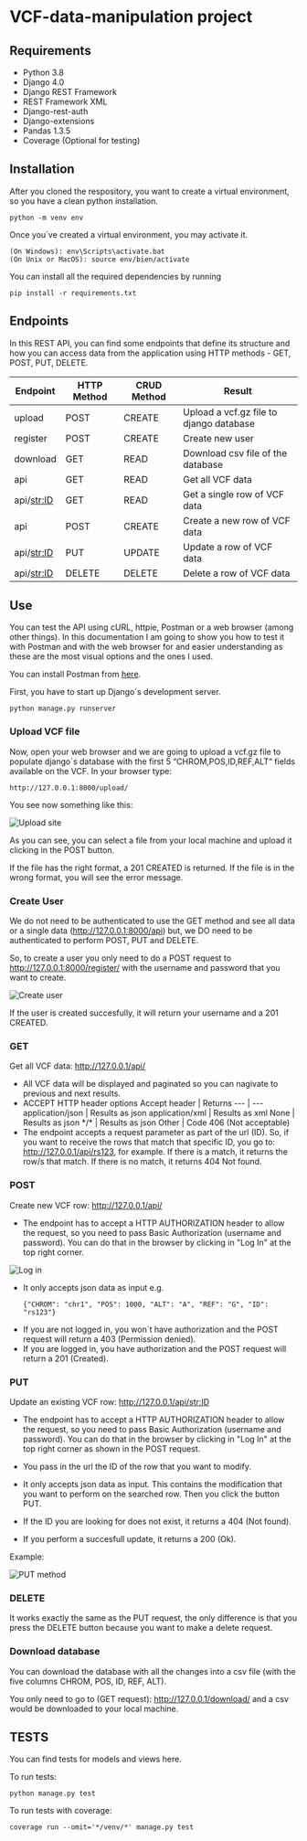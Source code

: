 # VCF-data-manipulation project

## Requirements
- Python 3.8
- Django 4.0
- Django REST Framework
- REST Framework XML
- Django-rest-auth
- Django-extensions
- Pandas 1.3.5
- Coverage (Optional for testing)

## Installation
After you cloned the respository, you want to create a virtual environment, so you have a clean python installation. 
```
python -m venv env
```
Once you´ve created a virtual environment, you may activate it.
```
(On Windows): env\Scripts\activate.bat
(On Unix or MacOS): source env/bien/activate
```
You can install all the required dependencies by running
```
pip install -r requirements.txt
```

## Endpoints
In this REST API, you can find some endpoints that define its structure and how you can access data from the application using HTTP methods - GET, POST, PUT, DELETE.

Endpoint | HTTP Method | CRUD Method | Result
---|---|---|---
upload | POST | CREATE | Upload a vcf.gz file to django database
register | POST | CREATE | Create new user
download | GET | READ | Download csv file of the database
api | GET | READ | Get all VCF data
api/<str:ID> | GET | READ | Get a single row of VCF data
api | POST | CREATE | Create a new row of VCF data
api/<str:ID> | PUT | UPDATE | Update a row of VCF data
api/<str:ID> | DELETE | DELETE | Delete a row of VCF data

## Use
You can test the API using cURL, httpie, Postman or a web browser (among other things). In this documentation I am going to show you how to test it with Postman and with the web browser for and easier understanding as these are the most visual options and the ones I used.

You can install Postman from [here](https://www.postman.com/downloads/).

First, you have to start up Django´s development server.
```
python manage.py runserver
```

### Upload VCF file
Now, open your web browser and we are going to upload a vcf.gz file to populate django´s database with the first 5 “CHROM,POS,ID,REF,ALT“ fields available on the VCF. In your browser type:
```
http://127.0.0.1:8000/upload/
```
You see now something like this:

![Upload site](/images/upload-site.png)

As you can see, you can select a file from your local machine and upload it clicking in the POST button.

If the file has the right format, a 201 CREATED is returned. If the file is in the wrong format, you will see the error message.

### Create User
We do not need to be authenticated to use the GET method and see all data or a single data (http://127.0.0.1:8000/api) but, we DO need to be authenticated to perform POST, PUT and DELETE.

So, to create a user you only need to do a POST request to http://127.0.0.1:8000/register/ with the username and password that you want to create.

![Create user](/images/create-user.png)

If the user is created succesfully, it will return your username and a 201 CREATED.


### GET
Get all VCF data: http://127.0.0.1/api/

- All VCF data will be displayed and paginated so you can nagivate to previous and next results.
- ACCEPT HTTP header options
	Accept header | Returns
	--- | ---
	application/json | Results as json
	application/xml | Results as xml
	None | Results as json
	\*/\* | Results as json
	Other | Code 406 (Not acceptable)
- The endpoint accepts a request parameter as part of the url (ID). So, if you want to receive the rows that match that specific ID, you go to: http://127.0.0.1/api/rs123, for example.
If there is a match, it returns the row/s that match. If there is no match, it returns 404 Not found.

### POST
Create new VCF row: http://127.0.0.1/api/

- The endpoint has to accept a HTTP AUTHORIZATION header to allow the request, so you need to pass Basic Authorization (username and password). You can do that in the browser by clicking in "Log In" at the top right corner.

![Log in](/images/log-in.png)

- It only accepts json data as input e.g.
	```
	{"CHROM": "chr1", "POS": 1000, "ALT": "A", "REF": "G", "ID": "rs123"}
	```
- If you are not logged in, you won´t have authorization and the POST request will return a 403 (Permission denied).
- If you are logged in, you have authorization and the POST request will return a 201 (Created).


### PUT
Update an existing VCF row: http://127.0.0.1/api/<str:ID>

- The endpoint has to accept a HTTP AUTHORIZATION header to allow the request, so you need to pass Basic Authorization (username and password). You can do that in the browser by clicking in "Log In" at the top right corner as shown in the POST request.

- You pass in the url the ID of the row that you want to modify.

- It only accepts json data as input. This contains the modification that you want to perform on the searched row. Then you click the button PUT.

- If the ID you are looking for does not exist, it returns a 404 (Not found).

- If you perform a succesfull update, it returns a 200 (Ok).

Example:

![PUT method](/images/put-delete.png)


### DELETE
It works exactly the same as the PUT request, the only difference is that you press the DELETE button because you want to make a delete request.

### Download database
You can download the database with all the changes into a csv file (with the five columns CHROM, POS, ID, REF, ALT).

You only need to go to (GET request): http://127.0.0.1/download/ and a csv would be downloaded to your local machine.

## TESTS
You can find tests for models and views here.


To run tests:
```
python manage.py test
```

To run tests with coverage:
```
coverage run --omit='*/venv/*' manage.py test
```



